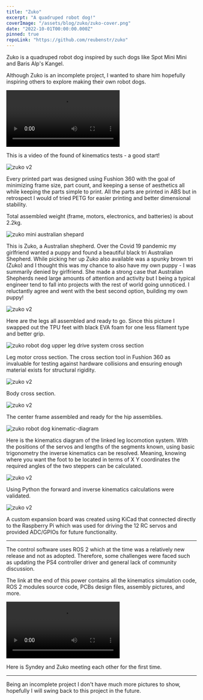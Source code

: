 ```yaml
---
title: "Zuko"
excerpt: "A quadruped robot dog!"
coverImage: "/assets/blog/zuko/zuko-cover.png"
date: "2022-10-01T00:00:00.000Z"
pinned: true
repoLink: "https://github.com/reubenstr/zuko"
---
```


Zuko is a quadruped robot dog inspired by such dogs like Spot Mini Mini and Baris Alp's Kangel.

Although Zuko is an incomplete project, I wanted to share him hopefully inspiring others to explore making their own robot dogs.


![zuko robot dog motion test](/assets/blog/zuko/videos/zuko-v2.1-first-time-standing-kinematics-test.mp4)

This is a video of the found of kinematics tests - a good start!

![zuko v2](/assets/blog/zuko/zuko-v2.1-printed-parts-exploded.jpg)

Every printed part was designed using Fushion 360 with the goal of minimizing frame size, part count, and keeping a sense of aesthetics all while keeping the parts simple to print. All the parts are printed in ABS but in retrospect I would of tried PETG for easier printing and better dimensional stability.

Total assembled weight (frame, motors, electronics, and batteries) is about 2.2kg.

![zuko mini australian shepard](/assets/blog/zuko/zuko-mini-australian-shepard.jpg)

This is Zuko, a Australian shepherd. Over the Covid 19 pandemic my girlfriend wanted a puppy and found a beautiful black tri Australian Shepherd. While picking her up Zuko also available was a spunky brown tri (Zuko) and I thought this was my chance to also have my own puppy - I was summarily denied by girlfriend. She made a strong case that Australian Shepherds need large amounts of attention and activity but I being a typical engineer tend to fall into projects with the rest of world going unnoticed. I reluctantly agree and went with the best second option, building my own puppy!

![zuko v2](/assets/blog/zuko/zuko-v2.1-robot-dog-legs-assembled.jpg)

Here are the legs all assembled and ready to go. Since this picture I swapped out the TPU feet with black EVA foam for one less filament type and better grip.

![zuko robot dog upper leg drive system cross section](/assets/blog/zuko/zuko-robot-dog-upper-leg-drive-system-cross-section.png)

Leg motor cross section. The cross section tool in Fushion 360 as invaluable for testing against hardware collisions and ensuring enough material exists for structural rigidity.

![zuko v2](/assets/blog/zuko/zuko-v2.2-cad-render-side-cross-section.png)

Body cross section.

![zuko v2](/assets/blog/zuko/zuko-v2.1-center-frame-assembled.jpg)

The center frame assembled and ready for the hip assemblies.

![zuko robot dog kinematic-diagram](/assets/blog/zuko/linked-leg-kinematic-diagram.png)

Here is the kinematics diagram of the linked leg locomotion system. With the positions of the servos and lengths of the segments known, using basic trigonometry the inverse kinematics can be resolved. Meaning, knowing where you want the foot to be located in terms of X Y coordinates the required angles of the two steppers can be calculated.

![zuko v2](/assets/blog/zuko/forward-kinematics-simulation-result.png)

Using Python the forward and inverse kinematics calculations were validated.

![zuko v2](/assets/blog/zuko/expansion-board-prototype-render.png)

A custom expansion board was created using KiCad that connected directly to the Raspberry Pi which was used for driving the 12 RC servos and provided ADC/GPIOs for future functionality.

<hr />

The control software uses ROS 2 which at the time was a relatively new release and not as adopted. Therefore, some challenges were faced such as updating the PS4 controller driver and general lack of community discussion. 

The link at the end of this power contains all the kinematics simulation code, ROS 2 modules source code, PCBs design files, assembly pictures, and more.

![zuko robot dog motion test](/assets/blog/zuko/videos/zuko-v2.1-defending-himself-against-sydney.mp4)

Here is Syndey and Zuko meeting each other for the first time.

<hr />

Being an incomplete project I don't have much more pictures to show, hopefully I will swing back to this project in the future.